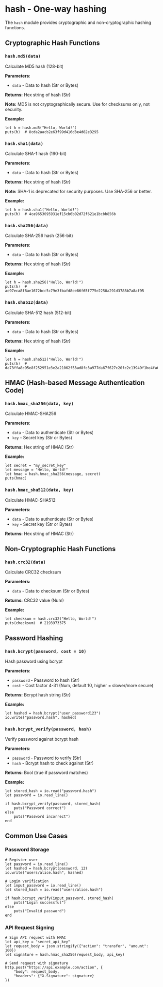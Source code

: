 # hash - One-way hashing

The `hash` module provides cryptographic and non-cryptographic hashing functions.

## Cryptographic Hash Functions

### `hash.md5(data)`
Calculate MD5 hash (128-bit)

**Parameters:**
- `data` - Data to hash (Str or Bytes)

**Returns:** Hex string of hash (Str)

**Note:** MD5 is not cryptographically secure. Use for checksums only, not security.

**Example:**
```quest
let h = hash.md5("Hello, World!")
puts(h)  # 8cda2aacb2e63f99d416d3e4d82e3295
```

### `hash.sha1(data)`
Calculate SHA-1 hash (160-bit)

**Parameters:**
- `data` - Data to hash (Str or Bytes)

**Returns:** Hex string of hash (Str)

**Note:** SHA-1 is deprecated for security purposes. Use SHA-256 or better.

**Example:**
```quest
let h = hash.sha1("Hello, World!")
puts(h)  # 4ca9653095931ef15cb6b02d72f621e1bcbb856b
```

### `hash.sha256(data)`
Calculate SHA-256 hash (256-bit)

**Parameters:**
- `data` - Data to hash (Str or Bytes)

**Returns:** Hex string of hash (Str)

**Example:**
```quest
let h = hash.sha256("Hello, World!")
puts(h)  # ae97eca8f8ae1672bcc5c79e3fbafd8ee86f65f775e2250a291d3788b7a8af95
```

### `hash.sha512(data)`
Calculate SHA-512 hash (512-bit)

**Parameters:**
- `data` - Data to hash (Str or Bytes)

**Returns:** Hex string of hash (Str)

**Example:**
```quest
let h = hash.sha512("Hello, World!")
puts(h)  # da73ffa8c95e8f252951e3e2a21062f53ad8fc3a977da67f627c20fc2c13949f1be4fa07beed0383e79767b205c42b9f947938ba4d9eea0c8e88bf912f526011
```

## HMAC (Hash-based Message Authentication Code)

### `hash.hmac_sha256(data, key)`
Calculate HMAC-SHA256

**Parameters:**
- `data` - Data to authenticate (Str or Bytes)
- `key` - Secret key (Str or Bytes)

**Returns:** Hex string of HMAC (Str)

**Example:**
```quest
let secret = "my_secret_key"
let message = "Hello, World!"
let hmac = hash.hmac_sha256(message, secret)
puts(hmac)
```

### `hash.hmac_sha512(data, key)`
Calculate HMAC-SHA512

**Parameters:**
- `data` - Data to authenticate (Str or Bytes)
- `key` - Secret key (Str or Bytes)

**Returns:** Hex string of HMAC (Str)

## Non-Cryptographic Hash Functions

### `hash.crc32(data)`
Calculate CRC32 checksum

**Parameters:**
- `data` - Data to checksum (Str or Bytes)

**Returns:** CRC32 value (Num)

**Example:**
```quest
let checksum = hash.crc32("Hello, World!")
puts(checksum)  # 2193973375
```

## Password Hashing

### `hash.bcrypt(password, cost = 10)`
Hash password using bcrypt

**Parameters:**
- `password` - Password to hash (Str)
- `cost` - Cost factor 4-31 (Num, default 10, higher = slower/more secure)

**Returns:** Bcrypt hash string (Str)

**Example:**
```quest
let hashed = hash.bcrypt("user_password123")
io.write("password.hash", hashed)
```

### `hash.bcrypt_verify(password, hash)`
Verify password against bcrypt hash

**Parameters:**
- `password` - Password to verify (Str)
- `hash` - Bcrypt hash to check against (Str)

**Returns:** Bool (true if password matches)

**Example:**
```quest
let stored_hash = io.read("password.hash")
let password = io.read_line()

if hash.bcrypt_verify(password, stored_hash)
    puts("Password correct")
else
    puts("Password incorrect")
end
```

## Common Use Cases

### Password Storage
```quest
# Register user
let password = io.read_line()
let hashed = hash.bcrypt(password, 12)
io.write("users/alice.hash", hashed)

# Login verification
let input_password = io.read_line()
let stored_hash = io.read("users/alice.hash")

if hash.bcrypt_verify(input_password, stored_hash)
    puts("Login successful")
else
    puts("Invalid password")
end
```

### API Request Signing
```quest
# Sign API request with HMAC
let api_key = "secret_api_key"
let request_body = json.stringify({"action": "transfer", "amount": 100})
let signature = hash.hmac_sha256(request_body, api_key)

# Send request with signature
http.post("https://api.example.com/action", {
    "body": request_body,
    "headers": {"X-Signature": signature}
})
```
